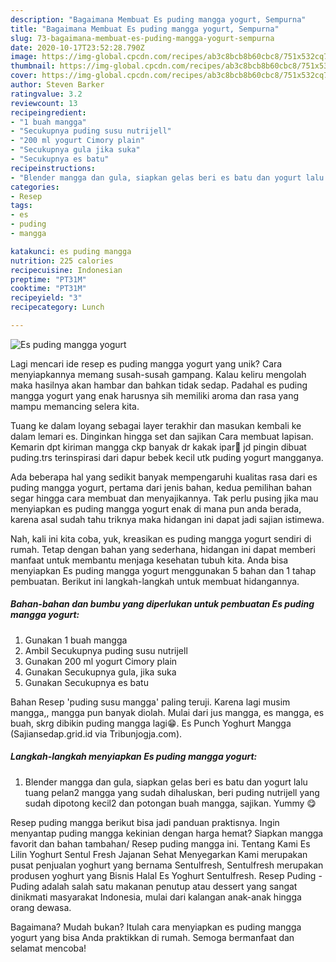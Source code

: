 ```yaml
---
description: "Bagaimana Membuat Es puding mangga yogurt, Sempurna"
title: "Bagaimana Membuat Es puding mangga yogurt, Sempurna"
slug: 73-bagaimana-membuat-es-puding-mangga-yogurt-sempurna
date: 2020-10-17T23:52:28.790Z
image: https://img-global.cpcdn.com/recipes/ab3c8bcb8b60cbc8/751x532cq70/es-puding-mangga-yogurt-foto-resep-utama.jpg
thumbnail: https://img-global.cpcdn.com/recipes/ab3c8bcb8b60cbc8/751x532cq70/es-puding-mangga-yogurt-foto-resep-utama.jpg
cover: https://img-global.cpcdn.com/recipes/ab3c8bcb8b60cbc8/751x532cq70/es-puding-mangga-yogurt-foto-resep-utama.jpg
author: Steven Barker
ratingvalue: 3.2
reviewcount: 13
recipeingredient:
- "1 buah mangga"
- "Secukupnya puding susu nutrijell"
- "200 ml yogurt Cimory plain"
- "Secukupnya gula jika suka"
- "Secukupnya es batu"
recipeinstructions:
- "Blender mangga dan gula, siapkan gelas beri es batu dan yogurt lalu tuang pelan2 mangga yang sudah dihaluskan, beri puding nutrijell yang sudah dipotong kecil2 dan potongan buah mangga, sajikan. Yummy 😋"
categories:
- Resep
tags:
- es
- puding
- mangga

katakunci: es puding mangga 
nutrition: 225 calories
recipecuisine: Indonesian
preptime: "PT31M"
cooktime: "PT31M"
recipeyield: "3"
recipecategory: Lunch

---
```



![Es puding mangga yogurt](https://img-global.cpcdn.com/recipes/ab3c8bcb8b60cbc8/751x532cq70/es-puding-mangga-yogurt-foto-resep-utama.jpg)

Lagi mencari ide resep es puding mangga yogurt yang unik? Cara menyiapkannya memang susah-susah gampang. Kalau keliru mengolah maka hasilnya akan hambar dan bahkan tidak sedap. Padahal es puding mangga yogurt yang enak harusnya sih memiliki aroma dan rasa yang mampu memancing selera kita.

Tuang ke dalam loyang sebagai layer terakhir dan masukan kembali ke dalam lemari es. Dinginkan hingga set dan sajikan Cara membuat lapisan. Kemarin dpt kiriman mangga ckp banyak dr kakak ipar🤩 jd pingin dibuat puding.trs terinspirasi dari dapur bebek kecil utk puding yogurt mangganya.

Ada beberapa hal yang sedikit banyak mempengaruhi kualitas rasa dari es puding mangga yogurt, pertama dari jenis bahan, kedua pemilihan bahan segar hingga cara membuat dan menyajikannya. Tak perlu pusing jika mau menyiapkan es puding mangga yogurt enak di mana pun anda berada, karena asal sudah tahu triknya maka hidangan ini dapat jadi sajian istimewa.


Nah, kali ini kita coba, yuk, kreasikan es puding mangga yogurt sendiri di rumah. Tetap dengan bahan yang sederhana, hidangan ini dapat memberi manfaat untuk membantu menjaga kesehatan tubuh kita. Anda bisa menyiapkan Es puding mangga yogurt menggunakan 5 bahan dan 1 tahap pembuatan. Berikut ini langkah-langkah untuk membuat hidangannya.

<!--inarticleads1-->

##### Bahan-bahan dan bumbu yang diperlukan untuk pembuatan Es puding mangga yogurt:

1. Gunakan 1 buah mangga
1. Ambil Secukupnya puding susu nutrijell
1. Gunakan 200 ml yogurt Cimory plain
1. Gunakan Secukupnya gula, jika suka
1. Gunakan Secukupnya es batu


Bahan Resep &#39;puding susu mangga&#39; paling teruji. Karena lagi musim mangga,, mangga pun banyak diolah. Mulai dari jus mangga, es mangga, es buah, skrg dibikin puding mangga lagi😁. Es Punch Yoghurt Mangga (Sajiansedap.grid.id via Tribunjogja.com). 

<!--inarticleads2-->

##### Langkah-langkah menyiapkan Es puding mangga yogurt:

1. Blender mangga dan gula, siapkan gelas beri es batu dan yogurt lalu tuang pelan2 mangga yang sudah dihaluskan, beri puding nutrijell yang sudah dipotong kecil2 dan potongan buah mangga, sajikan. Yummy 😋


Resep puding mangga berikut bisa jadi panduan praktisnya. Ingin menyantap puding mangga kekinian dengan harga hemat? Siapkan mangga favorit dan bahan tambahan/ Resep puding mangga ini. Tentang Kami Es Lilin Yoghurt Sentul Fresh Jajanan Sehat Menyegarkan Kami merupakan pusat penjualan yoghurt yang bernama Sentulfresh, Sentulfresh merupakan produsen yoghurt yang Bisnis Halal Es Yoghurt Sentulfresh. Resep Puding - Puding adalah salah satu makanan penutup atau dessert yang sangat dinikmati masyarakat Indonesia, mulai dari kalangan anak-anak hingga orang dewasa. 

Bagaimana? Mudah bukan? Itulah cara menyiapkan es puding mangga yogurt yang bisa Anda praktikkan di rumah. Semoga bermanfaat dan selamat mencoba!
